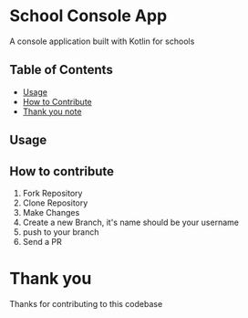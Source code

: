 # School Console App
A console application built with Kotlin for schools

## Table of Contents
* [Usage](#usage)
* [How to Contribute](#how-to-contribute)
* [Thank you note](#thank-you)

## Usage



## How to contribute
1. Fork Repository
2. Clone Repository
3. Make Changes
4. Create a new Branch, it's name should be your username
5. push to your branch
6. Send a PR

# Thank you
Thanks for contributing to this codebase
